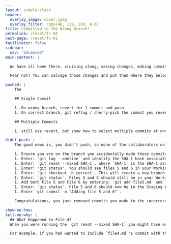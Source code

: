 ```yaml
---
layout: simple-class
header:
  overlay_image: cover.jpeg
  overlay_filter: rgba(46, 129, 200, 0.6)
title: Committed to the Wrong Branch!
permalink: /reset/fc-04
next-page: /reset/fc-01
facilitator: false
sidebar:
  nav: "advanced"
main-content: |  

  We have all been there, cruising along, making changes, making commits, and just as you are about to call it a night, you realize you just commited all of your changes to `Master` and not that new branch you forgot to `checkout` to.

  Fear not! You can salvage those changes and put them where they belong! Next time, try to remember to run a quick `git checkout BRANCH` before you get to working on that sweet Pull Request :wink:.

pushed: |
    The

    ## Single Commit

    1. On wrong branch, revert for 1 commit and push.
    1. On correct branch, git reflog / cherry-pick the commit you reverted

    ## Multiple Commits

    1. still use revert, but show how to select multiple commits at once

didnt-push: |
    The good news is, you didn't push, so none of the collaborators on your project know you just committed a bunch of changes directly to `Master` on 'accident' (I mean, lets be serious, those changes are awesome and are definitely gonna get merged). Here is how we can fix that 'mistake'.

    1. Ensure you are on the branch you accidentally made those commits to. If you followed the 'Setting Up Your Scenario Environment' directions, you should have made a commit to a branch you _might_ have named `test`.
    1. Enter: `git log --oneline` and identify the SHA-1 hash associated with the commit for **adding file 4**.
    1. Enter: `git reset --mixed SHA-1`, where `SHA-1` is the SHA-1 associated with the **adding file 4** commit.
    1. Enter: 'git status'. You should see files 5 and 6 in your Working Directory.
    1. Enter: `git checkout -b correct`. This will create a new branch named `correct` and check it out.
    1. Enter: `git status`. Files 5 and 6 should still be in your Working Directory waiting to be added to a commit.
    1. Add both File 5 and File 6 by entering: `git add file5.md` and `git add file6.md`.
    1. Enter: `git status`. File 5 and 6 should now be in the Staging Area waiting to be committed.
    1. Enter `git commit -m "Adding file 5 and 6"`.

    Congratulations, you just removed commits you made to the incorrect branch and added them to the correct branch!

show-me-how:
tell-me-why: |
  ## What Happened to File 4?
  When you were running the `git reset --mixed SHA-1` you might have expected `file4.md` to be included in the files that got sent to the Working Directory. This is a very misconception when it comes to `git reset`, so don't worry, you are not alone! When you run `git reset`, you are identifying the commit that you want to `reset` to. So anything that happened after the identified commit needs to be modified with the `git reset` command.

  For example, if you had wanted to include `file4.md`'s commit with the `reset` command, you would have needed to use the SHA-1 associated with the `adding file 3` commit.  
---
```

